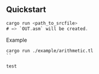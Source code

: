 ## Quickstart

```rs
cargo run <path_to_srcfile>
# => `OUT.asm` will be created.
```

Example

```
cargo run ./example/arithmetic.tl
``

test

